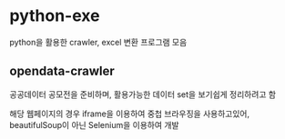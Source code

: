 # python-exe
python을 활용한 crawler, excel 변환 프로그램 모음

## opendata-crawler
공공데이터 공모전을 준비하며, 활용가능한 데이터 set을 보기쉽게 정리하려고 함

해당 웹페이지의 경우 iframe을 이용하여 중첩 브라우징을 사용하고있어, beautifulSoup이 아닌 Selenium을 이용하여 개발
